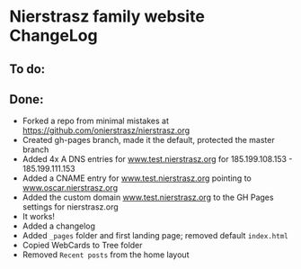 # Nierstrasz family website ChangeLog

## To do:


## Done:
- Forked a repo from minimal mistakes at https://github.com/onierstrasz/nierstrasz.org
- Created gh-pages branch, made it the default, protected the master branch
- Added 4x A DNS entries for www.test.nierstrasz.org for 185.199.108.153 - 185.199.111.153
- Added a CNAME entry for www.test.nierstrasz.org pointing to www.oscar.nierstrasz.org
- Added the custom domain www.test.nierstrasz.org to the GH Pages settings for nierstrasz.org
- It works!
- Added a changelog
- Added `_pages` folder and first landing page; removed default `index.html`
- Copied WebCards to Tree folder
- Removed `Recent posts` from the home layout